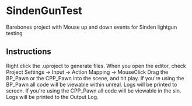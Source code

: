 # SindenGunTest
 Barebones project with Mouse up and down events for Sinden lightgun testing

## Instructions
 Right click the .uproject to generate files.
 When you open the editor, check Project Settings -> Input -> Action Mapping -> MouseClick
 Drag the BP_Pawn or the CPP_Pawn into the scene, and hit play. 
 If you're using the BP_Pawn all code will be viewable within unreal. Logs will be printed to screen.
 If you're  using the CPP_Pawn all code will be viewable in the sln. Logs will be printed to the Output Log.
 

